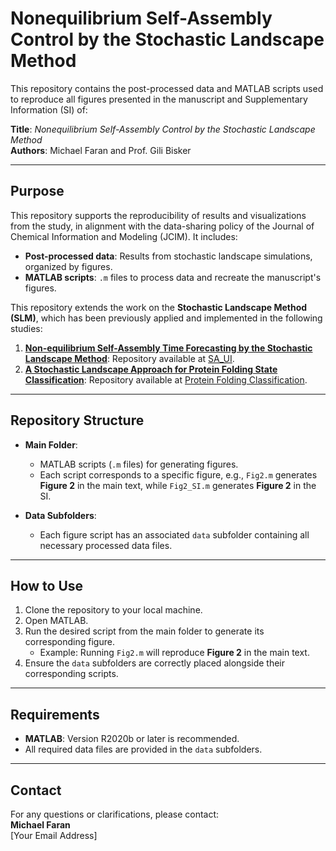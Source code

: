 # Nonequilibrium Self-Assembly Control by the Stochastic Landscape Method

This repository contains the post-processed data and MATLAB scripts used to reproduce all figures presented in the manuscript and Supplementary Information (SI) of:

**Title**: *Nonequilibrium Self-Assembly Control by the Stochastic Landscape Method*  
**Authors**: Michael Faran and Prof. Gili Bisker

---

## Purpose
This repository supports the reproducibility of results and visualizations from the study, in alignment with the data-sharing policy of the Journal of Chemical Information and Modeling (JCIM). It includes:
- **Post-processed data**: Results from stochastic landscape simulations, organized by figures.
- **MATLAB scripts**: `.m` files to process data and recreate the manuscript's figures.

This repository extends the work on the **Stochastic Landscape Method (SLM)**, which has been previously applied and implemented in the following studies:
1. [**Non-equilibrium Self-Assembly Time Forecasting by the Stochastic Landscape Method**](https://pubs.acs.org/doi/full/10.1021/acs.jpcb.3c01376): Repository available at [SA_UI](https://github.com/OkTAU16/SA_UI).
2. [**A Stochastic Landscape Approach for Protein Folding State Classification**](https://pubs.acs.org/doi/full/10.1021/acs.jctc.4c00464): Repository available at [Protein Folding Classification](https://github.com/michaelfaran/A-Stochastic-Landscape-Approach-for-Protein-Folding-State-Classification).

---

## Repository Structure
- **Main Folder**:
  - MATLAB scripts (`.m` files) for generating figures.
  - Each script corresponds to a specific figure, e.g., `Fig2.m` generates **Figure 2** in the main text, while `Fig2_SI.m` generates **Figure 2** in the SI.

- **Data Subfolders**:
  - Each figure script has an associated `data` subfolder containing all necessary processed data files.

---

## How to Use
1. Clone the repository to your local machine.
2. Open MATLAB.
3. Run the desired script from the main folder to generate its corresponding figure.
   - Example: Running `Fig2.m` will reproduce **Figure 2** in the main text.
4. Ensure the `data` subfolders are correctly placed alongside their corresponding scripts.

---

## Requirements
- **MATLAB**: Version R2020b or later is recommended.
- All required data files are provided in the `data` subfolders.

---

## Contact
For any questions or clarifications, please contact:  
**Michael Faran**  
[Your Email Address]

